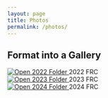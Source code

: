 ```yaml
---
layout: page
title: Photos
permalink: /photos/
---
```


## Format into a Gallery

<div class="album-list">
  <div class="album-item">
    <a href="{{ '/albums/2022' | relative_url }}" class="thumbnail-link">
      <img src="{{ '/albums/2022/rapidreact.png' | relative_url }}" alt="Open 2022 Folder">
    </a>
    <span class="album-label">2022 FRC</span>
  </div>

  <div class="album-item">
    <a href="{{ '/albums/2023/' | relative_url }}" class="thumbnail-link">
      <img src="{{ '/albums/2023/chargedup.png' | relative_url }}" alt="Open 2023 Folder">
    </a>
    <span class="album-label">2023 FRC</span>
  </div>

  <div class="album-item">
    <a href="{{ '/_albums/2024/' | relative_url }}" class="thumbnail-link">
      <img src="{{ 'albums/2024/crescendo.png' | relative_url }}" alt="Open 2024 Folder">
    </a>
    <span class="album-label">2024 FRC</span>
  </div>
</div>

<!-- <div class="album-list">
  <div class="album-item">
    <a href="{{ site.baseurl }}/assets/photos/2022/" class="thumbnail-link">
      <img src="{{ site.baseurl }}/assets/photos/2022/rapidreact.png" alt="Open 2022 Folder">
    </a>
    <span class="album-label">2022 FRC</span>
  </div>

  <div class="album-item">
    <a href="{{ site.baseurl }}/assets/photos/2023/" class="thumbnail-link">
      <img src="{{ site.baseurl }}/assets/photos/2023/chargedup.png" alt="Open 2023 Folder">
    </a>
    <span class="album-label">2023 FRC</span>
  </div>

  <div class="album-item">
    <a href="{{ site.baseurl }}/assets/photos/2024/" class="thumbnail-link">
      <img src="{{ site.baseurl }}/assets/photos/2024/crescendo.png" alt="Open 2024 Folder">
    </a>
    <span class="album-label">2024 FRC</span>
  </div>
</div> -->

<!--
This is the base Jekyll theme. You can find out more info about customizing your Jekyll theme, as well as basic Jekyll usage documentation at [jekyllrb.com](https://jekyllrb.com/)

You can find the source code for Minima at GitHub:
[jekyll][jekyll-organization] /
[minima](https://github.com/jekyll/minima)

You can find the source code for Jekyll at GitHub:
[jekyll][jekyll-organization] /
[jekyll](https://github.com/jekyll/jekyll)


[jekyll-organization]: https://github.com/jekyll
-->
